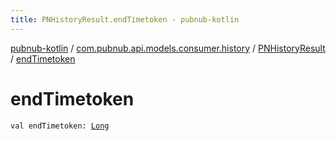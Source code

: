 ```yaml
---
title: PNHistoryResult.endTimetoken - pubnub-kotlin
---
```


[pubnub-kotlin](../../index.html) / [com.pubnub.api.models.consumer.history](../index.html) / [PNHistoryResult](index.html) / [endTimetoken](./end-timetoken.html)

# endTimetoken

`val endTimetoken: `[`Long`](https://kotlinlang.org/api/latest/jvm/stdlib/kotlin/-long/index.html)